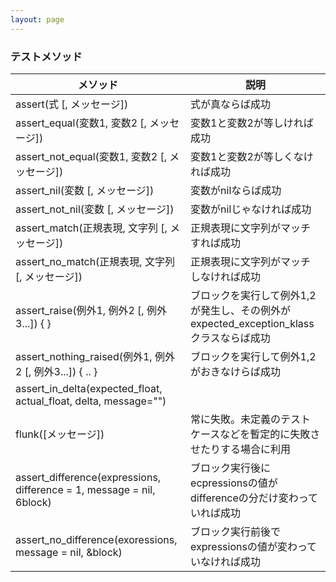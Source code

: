 ```yaml
---
layout: page
---
```

### テストメソッド

|メソッド                                                                  | 説明
|--------------------------------------------------------------------- | --------------------------------------------------------
|assert(式 [, メッセージ])                                                   | 式が真ならば成功
|assert_equal(変数1, 変数2 [, メッセージ])                                      | 変数1と変数2が等しければ成功
|assert_not_equal(変数1, 変数2 [, メッセージ])                                  | 変数1と変数2が等しくなければ成功
|assert_nil(変数 [, メッセージ])                                              | 変数がnilならば成功
|assert_not_nil(変数 [, メッセージ])                                          | 変数がnilじゃなければ成功
|assert_match(正規表現, 文字列 [, メッセージ])                                     | 正規表現に文字列がマッチすれば成功
|assert_no_match(正規表現, 文字列 [, メッセージ])                                  | 正規表現に文字列がマッチしなければ成功
|assert_raise(例外1, 例外2 [, 例外3...]) { }                                 | ブロックを実行して例外1,2が発生し、その例外がexpected_exception_klassクラスならば成功
|assert_nothing_raised(例外1, 例外2 [, 例外3...]) { .. }                     | ブロックを実行して例外1,2がおきなけらば成功
|assert_in_delta(expected_float, actual_float, delta, message="")      |
|flunk([メッセージ])                                                        | 常に失敗。未定義のテストケースなどを暫定的に失敗させたりする場合に利用
|assert_difference(expressions, difference = 1, message = nil, 6block) | ブロック実行後にecpressionsの値がdifferenceの分だけ変わっていれば成功
|assert_no_difference(exoressions, message = nil, &block)              |  ブロック実行前後でexpressionsの値が変わっていなければ成功